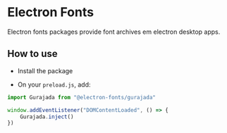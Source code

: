 # Electron Fonts

Electron fonts packages provide font archives em electron desktop apps.

## How to use

* Install the package

* On your `preload.js`, add:

```ts
import Gurajada from "@electron-fonts/gurajada"

window.addEventListener("DOMContentLoaded", () => {
    Gurajada.inject()
})
```